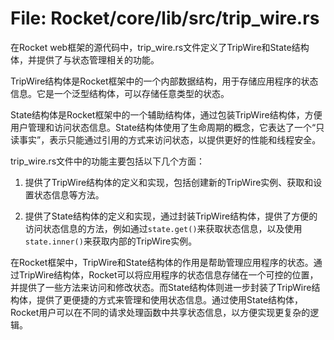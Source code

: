 # File: Rocket/core/lib/src/trip_wire.rs

在Rocket web框架的源代码中，trip_wire.rs文件定义了TripWire和State结构体，并提供了与状态管理相关的功能。

TripWire结构体是Rocket框架中的一个内部数据结构，用于存储应用程序的状态信息。它是一个泛型结构体，可以存储任意类型的状态。

State结构体是Rocket框架中的一个辅助结构体，通过包装TripWire结构体，方便用户管理和访问状态信息。State结构体使用了生命周期的概念，它表达了一个“只读事实”，表示只能通过引用的方式来访问状态，以提供更好的性能和线程安全。

trip_wire.rs文件中的功能主要包括以下几个方面：

1. 提供了TripWire结构体的定义和实现，包括创建新的TripWire实例、获取和设置状态信息等方法。

2. 提供了State结构体的定义和实现，通过封装TripWire结构体，提供了方便的访问状态信息的方法，例如通过`state.get()`来获取状态信息，以及使用`state.inner()`来获取内部的TripWire实例。

在Rocket框架中，TripWire和State结构体的作用是帮助管理应用程序的状态。通过TripWire结构体，Rocket可以将应用程序的状态信息存储在一个可控的位置，并提供了一些方法来访问和修改状态。而State结构体则进一步封装了TripWire结构体，提供了更便捷的方式来管理和使用状态信息。通过使用State结构体，Rocket用户可以在不同的请求处理函数中共享状态信息，以方便实现更复杂的逻辑。

